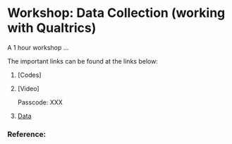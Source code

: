 

# Workshop: Data Collection (working with Qualtrics)

A 1 hour workshop ...

The important links can be found at the links below:

1. [Codes]

2. [Video]

   Passcode: XXX

3. [Data](https://drive.google.com/file/d/1n2Ga-OyA4WOPLp_IZb-emkghfoOY0qS6/view?usp=sharing)


### Reference: 
